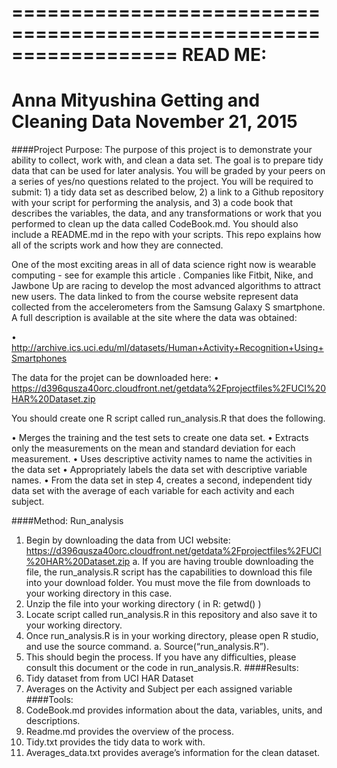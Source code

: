 ==================================================================
READ ME:
==================================================================
Anna Mityushina
Getting and Cleaning Data
November 21, 2015
==================================================================
####Project Purpose:
The purpose of this project is to demonstrate your ability to collect, work with, and clean a data set. The goal is to prepare tidy data that can be used for later analysis. You will be graded by your peers on a series of yes/no questions related to the project. You will be required to submit: 1) a tidy data set as described below, 2) a link to a Github repository with your script for performing the analysis, and 3) a code book that describes the variables, the data, and any transformations or work that you performed to clean up the data called CodeBook.md. You should also include a README.md in the repo with your scripts. This repo explains how all of the scripts work and how they are connected.

One of the most exciting areas in all of data science right now is wearable computing - see for example this article . Companies like Fitbit, Nike, and Jawbone Up are racing to develop the most advanced algorithms to attract new users. The data linked to from the course website represent data collected from the accelerometers from the Samsung Galaxy S smartphone. A full description is available at the site where the data was obtained:

•	http://archive.ics.uci.edu/ml/datasets/Human+Activity+Recognition+Using+Smartphones

The data for the projet can be downloaded here: 
•	https://d396qusza40orc.cloudfront.net/getdata%2Fprojectfiles%2FUCI%20HAR%20Dataset.zip

You should create one R script called run_analysis.R that does the following.

•	Merges the training and the test sets to create one data set.
•	Extracts only the measurements on the mean and standard deviation for each measurement.
•	Uses descriptive activity names to name the activities in the data set
•	Appropriately labels the data set with descriptive variable names.
•	From the data set in step 4, creates a second, independent tidy data set with the average of each variable for each activity and each subject.

####Method:
Run_analysis
1.	Begin by downloading the data from UCI website: https://d396qusza40orc.cloudfront.net/getdata%2Fprojectfiles%2FUCI%20HAR%20Dataset.zip
a.	If you are having trouble downloading the file, the run_analysis.R script has the capabilities to download this file into your download folder. You must move the file from downloads to your working directory in this case.
2.	Unzip the file into your working directory ( in R: getwd() )
3.	Locate script called run_analysis.R in this repository and also save it to your working directory.
4.	Once run_analysis.R is in your working directory, please open R studio, and use the source command.
a.	Source(“run_analysis.R”).
5.	This should begin the process. If you have any difficulties, please consult this document or the code in run_analysis.R.
####Results:
1.	Tidy dataset from from UCI HAR Dataset
2.	Averages on the Activity and Subject per each assigned variable
####Tools:
1.	CodeBook.md provides information about the data, variables, units, and descriptions.
2.	Readme.md provides the overview of the process.
3.	Tidy.txt  provides the tidy data to work with.
4.	Averages_data.txt provides average’s information for the clean dataset.

